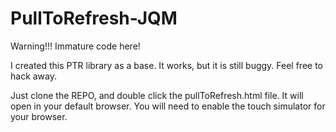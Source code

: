 # PullToRefresh-JQM

Warning!!! Immature code here!

I created this PTR library as a base. It works, but it is still buggy. Feel free to hack away.

Just clone the REPO, and double click the pullToRefresh.html file. It will open in your default browser. You will need to enable the touch simulator for your browser.
